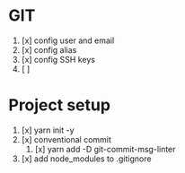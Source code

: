 # GIT
1. [x] config user and email
2. [x] config alias
3. [x] config SSH keys
4. [ ] 

# Project setup
1. [x] yarn init -y
2. [x] conventional commit
   1. [x] yarn add -D git-commit-msg-linter
3. [x] add node_modules to .gitignore